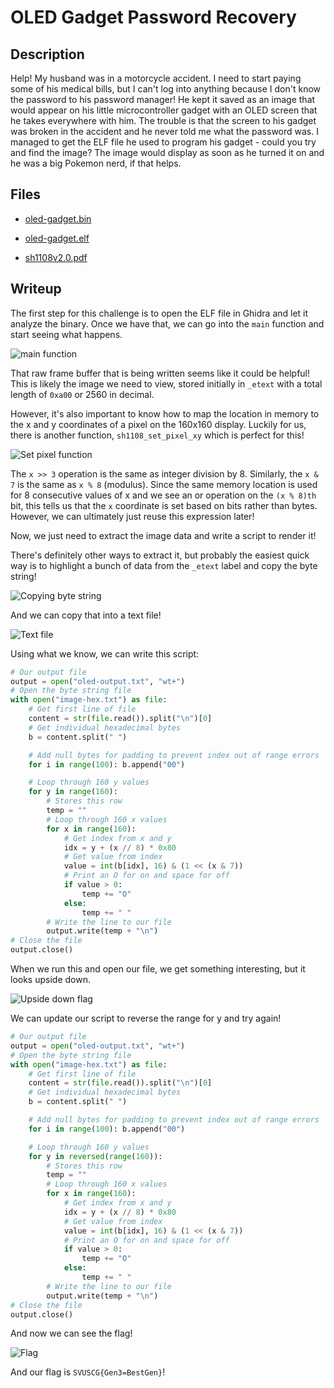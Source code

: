 # OLED Gadget Password Recovery

## Description

Help! My husband was in a motorcycle accident. I need to start paying some of his medical bills, but I can't log into anything because I don't know the password to his password manager! He kept it saved as an image that would appear on his little microcontroller gadget with an OLED screen that he takes everywhere with him. The trouble is that the screen to his gadget was broken in the accident and he never told me what the password was. I managed to get the ELF file he used to program his gadget - could you try and find the image? The image would display as soon as he turned it on and he was a big Pokemon nerd, if that helps.

## Files

* [oled-gadget.bin](oled-gadget.bin)

* [oled-gadget.elf](oled-gadget.elf)

* [sh1108v2.0.pdf](sh1108v2.0.pdf)

## Writeup

The first step for this challenge is to open the ELF file in Ghidra and let it analyze the binary. Once we have that, we can go into the `main` function and start seeing what happens. 

![main function](../../images/mainoledfn.png)

That raw frame buffer that is being written seems like it could be helpful! This is likely the image we need to view, stored initially in `_etext` with a total length of `0xa00` or 2560 in decimal.

However, it's also important to know how to map the location in memory to the x and y coordinates of a pixel on the 160x160 display. Luckily for us, there is another function, `sh1108_set_pixel_xy` which is perfect for this!

![Set pixel function](../../images/oledsetpixel.png)

The `x >> 3` operation is the same as integer division by 8. Similarly, the `x & 7` is the same as `x % 8` (modulus). Since the same memory location is used for 8 consecutive values of x and we see an or operation on the `(x % 8)th` bit, this tells us that the `x` coordinate is set based on bits rather than bytes. However, we can ultimately just reuse this expression later!

Now, we just need to extract the image data and write a script to render it!

There's definitely other ways to extract it, but probably the easiest quick way is to highlight a bunch of data from the `_etext` label and copy the byte string!

![Copying byte string](../../images/oledbytestring.png)

And we can copy that into a text file!

![Text file](../../images/oledtextfile.png)

Using what we know, we can write this script:

```python
# Our output file
output = open("oled-output.txt", "wt+")
# Open the byte string file
with open("image-hex.txt") as file:
    # Get first line of file
    content = str(file.read()).split("\n")[0]
    # Get individual hexadecimal bytes
    b = content.split(" ")

    # Add null bytes for padding to prevent index out of range errors
    for i in range(100): b.append("00")

    # Loop through 160 y values
    for y in range(160):
        # Stores this row
        temp = ""
        # Loop through 160 x values
        for x in range(160):
            # Get index from x and y
            idx = y + (x // 8) * 0x80
            # Get value from index
            value = int(b[idx], 16) & (1 << (x & 7))
            # Print an O for on and space for off
            if value > 0:
                temp += "O"
            else:
                temp += " "
        # Write the line to our file
        output.write(temp + "\n")
# Close the file
output.close()
```

When we run this and open our file, we get something interesting, but it looks upside down.

![Upside down flag](../../images/upsidedownoled.png)

We can update our script to reverse the range for y and try again!

```python
# Our output file
output = open("oled-output.txt", "wt+")
# Open the byte string file
with open("image-hex.txt") as file:
    # Get first line of file
    content = str(file.read()).split("\n")[0]
    # Get individual hexadecimal bytes
    b = content.split(" ")

    # Add null bytes for padding to prevent index out of range errors
    for i in range(100): b.append("00")

    # Loop through 160 y values
    for y in reversed(range(160)):
        # Stores this row
        temp = ""
        # Loop through 160 x values
        for x in range(160):
            # Get index from x and y
            idx = y + (x // 8) * 0x80
            # Get value from index
            value = int(b[idx], 16) & (1 << (x & 7))
            # Print an O for on and space for off
            if value > 0:
                temp += "O"
            else:
                temp += " "
        # Write the line to our file
        output.write(temp + "\n")
# Close the file
output.close()
```

And now we can see the flag!

![Flag](../../images/oledflag.png)

And our flag is `SVUSCG{Gen3=BestGen}`!
